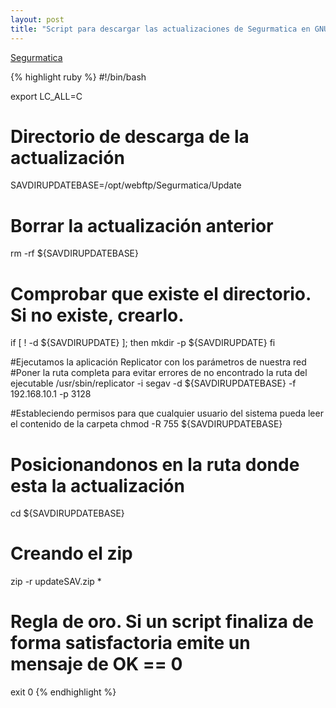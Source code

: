 ```yaml
---
layout: post
title: "Script para descargar las actualizaciones de Segurmatica en GNU/Linux usando Replicator"
---
```

[Segurmatica](/assets/img/segurmatica.png)

{% highlight ruby %}
#!/bin/bash

export LC_ALL=C

# Directorio de descarga de la actualización
SAVDIRUPDATEBASE=/opt/webftp/Segurmatica/Update

# Borrar la actualización anterior
rm -rf ${SAVDIRUPDATEBASE}

# Comprobar que existe el directorio. Si no existe, crearlo.
if [ ! -d ${SAVDIRUPDATE} ]; then
	mkdir -p ${SAVDIRUPDATE}
fi

#Ejecutamos la aplicación Replicator con los parámetros de nuestra red
#Poner la ruta completa para evitar errores de no encontrado la ruta del ejecutable
/usr/sbin/replicator -i segav -d ${SAVDIRUPDATEBASE} -f 192.168.10.1 -p 3128

#Estableciendo permisos para que cualquier usuario del sistema pueda leer el contenido de la carpeta
chmod -R 755 ${SAVDIRUPDATEBASE}

# Posicionandonos en la ruta donde esta la actualización
cd ${SAVDIRUPDATEBASE}

# Creando el zip
zip -r updateSAV.zip *

# Regla de oro. Si un script finaliza de forma satisfactoria emite un mensaje de OK == 0
exit 0
{% endhighlight %}
